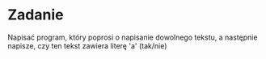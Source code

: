 # Zadanie

Napisać program, który poprosi o napisanie dowolnego tekstu, a następnie napisze, czy ten tekst zawiera literę 'a' (tak/nie)
